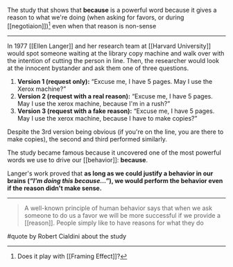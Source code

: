 The study that shows that **because** is a powerful word because it gives a reason to what we're doing (when asking for favors, or during [[negotiaion]])[^1] even when that reason is non-sense

---

In 1977 [[Ellen Langer]] and her research team at [[Harvard University]] would spot someone waiting at the library copy machine and walk over with the intention of cutting the person in line. Then, the researcher would look at the innocent bystander and ask them one of three questions.

1.  **Version 1 (request only):** “Excuse me, I have 5 pages. May I use the Xerox machine?”
2.  **Version 2 (request with a real reason):** “Excuse me, I have 5 pages. May I use the xerox machine, because I'm in a rush?”
3.  **Version 3 (request with a fake reason):** “Excuse me, I have 5 pages. May I use the xerox machine, because I have to make copies?”

Despite the 3rd version being obvious (if you're on the line, you are there to make copies), the second and third performed similarly.

The study became famous because it uncovered one of the most powerful words we use to drive our [[behavior]]: **because**.

Langer's work proved that **as long as we could justify a behavior in our brains (_“I'm doing this because…”_), we would perform the behavior even if the reason didn't make sense.**

---

> A well-known principle of human behavior says that when we ask someone to do us a favor we will be more successful if we provide a [[reason]]. People simply like to have reasons for what they do

#quote by Robert Cialdini about the study

[^1]: Does it play with [[Framing Effect]]?
